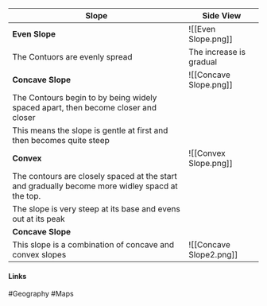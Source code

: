 
| Slope | Side View |
| - | - |
| **Even Slope** | ![[Even Slope.png]] |
| The Contuors are evenly spread |The increase is gradual |
| **Concave Slope** | ![[Concave Slope.png]] |
| The Contours begin to by being widely spaced apart, then become closer and closer | |
| This means the slope is gentle at first and then becomes quite steep | |
| **Convex** | ![[Convex Slope.png]] |
| The contours are closely spaced at the start and gradually become more widley spacd at the top. | |
| The slope is very steep at its base and evens out at its peak | |
| **Concave Slope** |  |
| This slope is a combination of concave and convex slopes | ![[Concave Slope2.png]] |

#### Links
#Geography #Maps